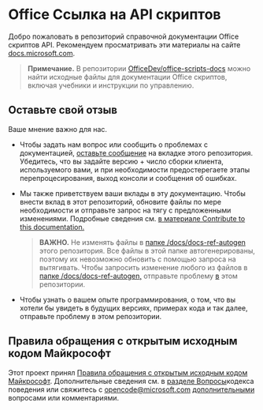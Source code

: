 # <a name="office-scripts-api-reference"></a>Office Ссылка на API скриптов

Добро пожаловать в репозиторий справочной документации Office скриптов API. Рекомендуем просматривать эти материалы на сайте [docs.microsoft.com](https://docs.microsoft.com/javascript/api/office-scripts/overview).

> **Примечание.** В репозитории [OfficeDev/office-scripts-docs](https://github.com/OfficeDev/office-scripts-docs) можно найти исходные файлы для документации Office скриптов, включая учебники и инструкции по управлению.

## <a name="give-us-your-feedback"></a>Оставьте свой отзыв

Ваше мнение важно для нас.

* Чтобы задать нам вопрос или сообщить о проблемах с документацией, [оставьте сообщение](https://github.com/OfficeDev/office-scripts-docs-reference/issues) на вкладке этого репозитория. Убедитесь, что вы задайте версию + число сборки клиента, используемого вами, и при необходимости предостерегаете этапы перепроцесирования, выход консоли и сообщения об ошибках.

* Мы также приветствуем ваши вклады в эту документацию. Чтобы внести вклад в этот репозиторий, обновите файлы по мере необходимости и отправьте запрос на тягу с предложенными изменениями. Подробные сведения см. [в материале Contribute to this documentation.](Contributing.md)

    > **ВАЖНО.** Не изменять файлы в [папке /docs/docs-ref-autogen](https://github.com/OfficeDev/office-scripts-docs-reference/tree/master/docs/docs-ref-autogen) этого репозитория. Все файлы в этой папке автогенерированы, поэтому их невозможно обновить с помощью запроса на вытягивать. Чтобы запросить изменение любого из файлов в [папке /docs/docs-ref-autogen,](https://github.com/OfficeDev/office-scripts-docs-reference/tree/master/docs/docs-ref-autogen) отправьте проблему [в](https://github.com/OfficeDev/office-scripts-docs-reference/issues) этом репозитории.

* Чтобы узнать о вашем опыте программирования, о том, что вы хотели бы увидеть [](https://github.com/OfficeDev/office-scripts-docs-reference/issues) в будущих версиях, примерах кода и так далее, отправьте проблему в этом репозитории.

## <a name="microsoft-open-source-code-of-conduct"></a>Правила обращения с открытым исходным кодом Майкрософт

Этот проект принял [Правила обращения с открытым исходным кодом Майкрософт](https://opensource.microsoft.com/codeofconduct/).
Дополнительные сведения см. в [разделе Вопросы](https://opensource.microsoft.com/codeofconduct/faq/)кодекса поведения или свяжитесь с opencode@microsoft.com [дополнительными](mailto:opencode@microsoft.com) вопросами или комментариями.

